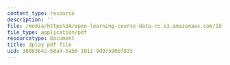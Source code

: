 ```yaml
---
content_type: resource
description: ''
file: /media/https%3A/open-learning-course-data-rc.s3.amazonaws.com/18-01sc-single-variable-calculus-fall-2010/3808364268a45ab010119d97590bf833_ShGBRUx2ub8.pdf
file_type: application/pdf
resourcetype: Document
title: 3play pdf file
uid: 38083642-68a4-5ab0-1011-9d97590bf833
---
```

